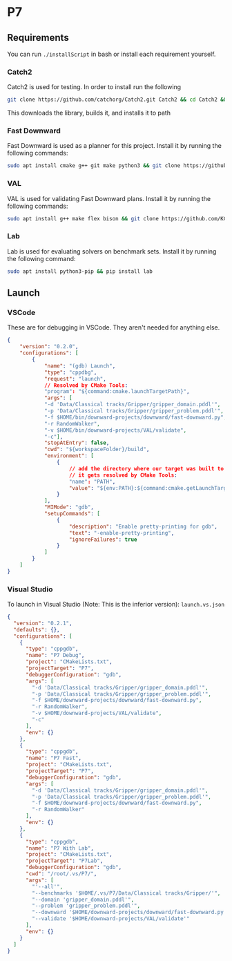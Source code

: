 # P7
## Requirements
You can run `./installScript` in bash or install each requirement yourself.

### Catch2
Catch2 is used for testing.
In order to install run the following

```bash
git clone https://github.com/catchorg/Catch2.git Catch2 && cd Catch2 && cmake -Bbuild -H. -DBUILD_TESTING=OFF && sudo cmake --build build/ --target install && cd ..
```

This downloads the library, builds it, and installs it to path

### Fast Downward
Fast Downward is used as a planner for this project.
Install it by running the following commands:
```bash
sudo apt install cmake g++ git make python3 && git clone https://github.com/aibasel/downward.git && cd downward && ./build.py
```

### VAL
VAL is used for validating Fast Downward plans.
Install it by running the following commands:
```bash
sudo apt install g++ make flex bison && git clone https://github.com/KCL-Planning/VAL.git && cd VAL && git checkout a5565396007eee73ac36527fbf904142b3077c74 && make clean && sed -i 's/-Werror //g' Makefile && make
```

### Lab
Lab is used for evaluating solvers on benchmark sets.
Install it by running the following command:
```bash
sudo apt install python3-pip && pip install lab
```

## Launch
### VSCode
These are for debugging in VSCode. They aren't needed for anything else.
```json
{
    "version": "0.2.0",
    "configurations": [
        {
            "name": "(gdb) Launch",
            "type": "cppdbg",
            "request": "launch",
            // Resolved by CMake Tools:
            "program": "${command:cmake.launchTargetPath}",
            "args": [
            "-d 'Data/Classical tracks/Gripper/gripper_domain.pddl'",
            "-p 'Data/Classical tracks/Gripper/gripper_problem.pddl'",
            "-f $HOME/bin/downward-projects/downward/fast-downward.py",
            "-r RandomWalker",
            "-v $HOME/bin/downward-projects/VAL/validate",
            "-c"],
            "stopAtEntry": false,
            "cwd": "${workspaceFolder}/build",
            "environment": [
                {
                    // add the directory where our target was built to the PATHs
                    // it gets resolved by CMake Tools:
                    "name": "PATH",
                    "value": "${env:PATH}:${command:cmake.getLaunchTargetDirectory}"
                }
            ],
            "MIMode": "gdb",
            "setupCommands": [
                {
                    "description": "Enable pretty-printing for gdb",
                    "text": "-enable-pretty-printing",
                    "ignoreFailures": true
                }
            ]
        }
    ]
}
```

### Visual Studio
To launch in Visual Studio (Note: This is the inferior version):
`launch.vs.json`
```json
{
  "version": "0.2.1",
  "defaults": {},
  "configurations": [
    {
      "type": "cppgdb",
      "name": "P7 Debug",
      "project": "CMakeLists.txt",
      "projectTarget": "P7",
      "debuggerConfiguration": "gdb",
      "args": [
        "-d 'Data/Classical tracks/Gripper/gripper_domain.pddl'",
        "-p 'Data/Classical tracks/Gripper/gripper_problem.pddl'",
        "-f $HOME/downward-projects/downward/fast-downward.py",
        "-r RandomWalker",
        "-v $HOME/downward-projects/VAL/validate",
        "-c"
      ],
      "env": {}
    },
    {
      "type": "cppgdb",
      "name": "P7 Fast",
      "project": "CMakeLists.txt",
      "projectTarget": "P7",
      "debuggerConfiguration": "gdb",
      "args": [
        "-d 'Data/Classical tracks/Gripper/gripper_domain.pddl'",
        "-p 'Data/Classical tracks/Gripper/gripper_problem.pddl'",
        "-f $HOME/downward-projects/downward/fast-downward.py",
        "-r RandomWalker"
      ],
      "env": {}
    },
    {
      "type": "cppgdb",
      "name": "P7 With Lab",
      "project": "CMakeLists.txt",
      "projectTarget": "P7Lab",
      "debuggerConfiguration": "gdb",
      "cwd": "/root/.vs/P7/",
      "args": [
        "'--all'",
        "--benchmarks '$HOME/.vs/P7/Data/Classical tracks/Gripper/'",
        "--domain 'gripper_domain.pddl'",
        "--problem 'gripper_problem.pddl'",
        "--downward '$HOME/downward-projects/downward/fast-downward.py'",
        "--validate '$HOME/downward-projects/VAL/validate'"
      ],
      "env": {}
    }
  ]
}
```
